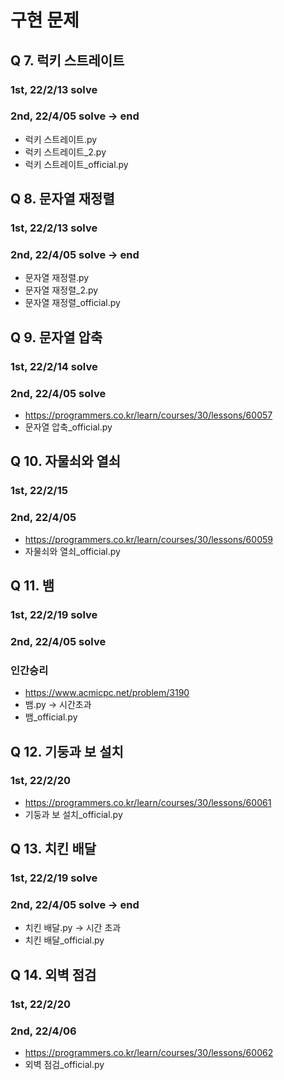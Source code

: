 # 구현 문제

## Q 7. 럭키 스트레이트
### 1st, 22/2/13 solve
### 2nd, 22/4/05 solve -> end

- 럭키 스트레이트.py
- 럭키 스트레이트_2.py
- 럭키 스트레이트_official.py

## Q 8. 문자열 재정렬
### 1st, 22/2/13 solve
### 2nd, 22/4/05 solve -> end

- 문자열 재정렬.py
- 문자열 재정렬_2.py
- 문자열 재정렬_official.py

## Q 9. 문자열 압축
### 1st, 22/2/14 solve
### 2nd, 22/4/05 solve

- https://programmers.co.kr/learn/courses/30/lessons/60057
- 문자열 압축_official.py

## Q 10. 자물쇠와 열쇠
### 1st, 22/2/15 
### 2nd, 22/4/05

- https://programmers.co.kr/learn/courses/30/lessons/60059
- 자물쇠와 열쇠_official.py

## Q 11. 뱀
### 1st, 22/2/19 solve
### 2nd, 22/4/05 solve
### 인간승리

- https://www.acmicpc.net/problem/3190
- 뱀.py -> 시간초과
- 뱀_official.py

## Q 12. 기둥과 보 설치
### 1st, 22/2/20

- https://programmers.co.kr/learn/courses/30/lessons/60061
- 기둥과 보 설치_official.py

## Q 13. 치킨 배달
### 1st, 22/2/19 solve
### 2nd, 22/4/05 solve -> end

- 치킨 배달.py -> 시간 초과
- 치킨 배달_official.py 

## Q 14. 외벽 점검
### 1st, 22/2/20
### 2nd, 22/4/06


- https://programmers.co.kr/learn/courses/30/lessons/60062
- 외벽 점검_official.py